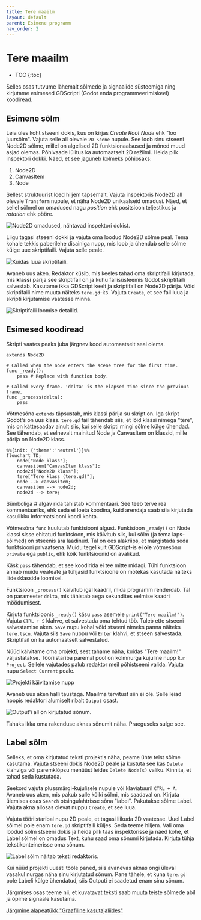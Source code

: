 ```yaml
---
title: Tere maailm
layout: default
parent: Esimene programm
nav_order: 2
---
```



# Tere maailm

-	TOC
{:toc}

Selles osas tutvume lähemalt sõlmede ja signaalide süsteemiga ning kirjutame esimesed GDScripti (Godot enda programmeerimiskeel) koodiread.

## Esimene sõlm

Leia üles koht stseeni dokis, kus on kirjas *Create Root Node* ehk "loo juursõlm". Vajuta selle all olevale `2D Scene` nupule. See loob sinu stseeni Node2D sõlme, millel on algelised 2D funktsionaalsused ja mõned muud asjad olemas. Põhivaade lülitus ka automaatselt 2D režiimi. Heida pilk inspektori dokki.
Näed, et see jaguneb kolmeks põhiosaks:

1.  Node2D
2.  CanvasItem
3.  Node

Sellest struktuurist loed hiljem täpsemalt. Vajuta inspektoris Node2D all olevale `Transform` nupule, et näha Node2D unikaalseid omadusi. Näed, et sellel sõlmel on omadused nagu *position* ehk positsioon teljestikus ja *rotation* ehk pööre.

![Node2D omadused, nähtavad inspektori dokist.](./pildid/tere-maailm/node2d-inspektoris.png)

Liigu tagasi stseeni dokki ja vajuta oma loodud Node2D sõlme peal. Tema kohale tekkis paberilehe disainiga nupp, mis loob ja ühendab selle sõlme külge uue skriptifaili. Vajuta selle peale.

![Kuidas luua skriptifaili.](./pildid/tere-maailm/loo-voi-muuda-skripti.png)

Avaneb uus aken. Redaktor küsib, mis keeles tahad oma skriptifaili kirjutada, mis **klassi** pärija see skriptifail on ja kuhu failisüsteemis Godot skriptifaili salvestab. Kasutame ikka GDScript keelt ja skriptifail on Node2D pärija. Võid skriptifaili nime muuta näiteks `tere.gd`-ks. Vajuta `Create`, et see fail luua ja skripti kirjutamise vaatesse minna.

![Skriptifaili loomise detailid.](./pildid/tere-maailm/loo-skript.png)

## Esimesed koodiread

Skripti vaates peaks juba järgnev kood automaatselt seal olema.

```gdscript
extends Node2D

# Called when the node enters the scene tree for the first time.
func _ready():
	pass # Replace with function body.

# Called every frame. 'delta' is the elapsed time since the previous frame.
func _process(delta):
	pass
```

Võtmesõna `extends` täpsustab, mis klassi pärija su skript on. Iga skript Godot's on uus klass. `tere.gd` fail tähendab siis, et lõid klassi nimega "tere", mis on kättesaadav ainult siis, kui selle skripti mingi sõlme külge ühendad. See tähendab, et eelnevalt mainitud Node ja CanvasItem on klassid, mille pärija on Node2D klass.

```mermaid
%%{init: {'theme':'neutral'}}%%
flowchart TD;
	node["Node klass"];
	canvasitem["CanvasItem klass"];
	node2d["Node2D klass"];
	tere["Tere klass (tere.gd)"];
	node --> canvasitem;
	canvasitem --> node2d;
	node2d --> tere;
```

Sümboliga *#* algav rida tähistab kommentaari. See teeb terve rea kommentaariks, ehk seda ei loeta koodina, kuid arendaja saab siia kirjutada kasulikku informatsiooni koodi kohta.

Võtmesõna `func` kuulutab funktsiooni algust. Funktsioon `_ready()` on Node klassi sisse ehitatud funktsioon, mis käivitub siis, kui sõlm (ja tema laps-sõlmed) on stseenis ära laadinud. Tal on ees alakriips, et märgistada seda funktsiooni privaatsena. Muidu tegelikult GDScript-is **ei ole** võtmesõnu `private` ega `public`, ehk kõik funktsioonid on avalikud.

Käsk `pass` tähendab, et see koodirida ei tee mitte midagi. Tühi funktsioon annab muidu veateate ja tühjasid funktsioone on mõtekas kasutada näiteks liidesklasside loomisel.

Funktsioon `_process()` käivitub igal kaadril, mida programm renderdab. Tal on parameeter `delta`, mis tähistab aega sekundites eelmise kaadri möödumisest.

Kirjuta funktsioonis `_ready()` käsu `pass` asemele `print("Tere maailm!")`. Vajuta `CTRL + S` klahve, et salvestada oma tehtud töö. Tuleb ette stseeni salvestamise aken. `Save` nupu kohal võid stseeni nimeks panna näiteks `tere.tscn`. Vajuta siis `Save` nuppu või `Enter` klahvi, et stseen salvestada. Skriptifail on ka automaatselt salvestatud.

Nüüd käivitame oma projekti, sest tahame näha, kuidas "Tere maailm!" väljastatakse. Tööriistariba paremal pool on kolmnurga kujuline nupp `Run Project`. Sellele vajutades palub redaktor meil põhistseeni valida. Vajuta nupu `Select Current` peale.

![Projekti käivitamise nupp](./pildid/tere-maailm/projekti-kaivitamine.png)

Avaneb uus aken halli taustaga. Maailma tervitust siin ei ole. Selle leiad hoopis redaktori alumiselt ribalt `Output` osast.

![Output'i all on kirjutatud sõnum.](./pildid/tere-maailm/tere-maailm-konsoolis.png)

Tahaks ikka oma rakenduse aknas sõnumit näha. Praeguseks sulge see.

## Label sõlm

Selleks, et oma kirjutatud teksti projektis näha, peame ühte teist sõlme kasutama. Vajuta stseeni dokis Node2D peale ja kustuta see kas `Delete` klahviga või paremklõpsu menüüst leides `Delete Node(s)` valiku. Kinnita, et tahad seda kustutada.

Seekord vajuta plussmärgi-kujulisele nupule või klaviatuuril `CTRL + A`. Avaneb uus aken, mis pakub sulle kõiki sõlmi, mis saadaval on. Kirjuta ülemises osas `Search` otsingulahtrisse sõna "label". Pakutakse sõlme Label. Vajuta akna allosas olevat nuppu `Create`, et see luua.

Vajuta tööriistaribal nupu 2D peale, et tagasi liikuda 2D vaatesse. Uuel Label sõlmel pole enam `tere.gd` skriptifaili küljes. Seda teeme hiljem. Vali oma loodud sõlm stseeni dokis ja heida pilk taas inspektorisse ja näed kohe, et Label sõlmel on omadus Text, kuhu saad oma sõnumi kirjutada. Kirjuta tühja tekstikonteinerisse oma sõnum.

![Label sõlm näitab teksti redaktoris.](./pildid/tere-maailm/label-kuvab-teksti.png)

Kui nüüd projekti uuesti tööle paned, siis avanevas aknas ongi üleval vasakul nurgas näha sinu kirjutatud sõnum. Pane tähele, et kuna `tere.gd` pole Labeli külge ühendatud, siis Outputi ei saadetud enam sinu sõnum.

Järgmises osas teeme nii, et kuvatavat teksti saab muuta teiste sõlmede abil ja õpime signaale kasutama.

[Järgmine alapeatükk "Graafiline kasutajaliides"](./graafiline-kasutajaliides)